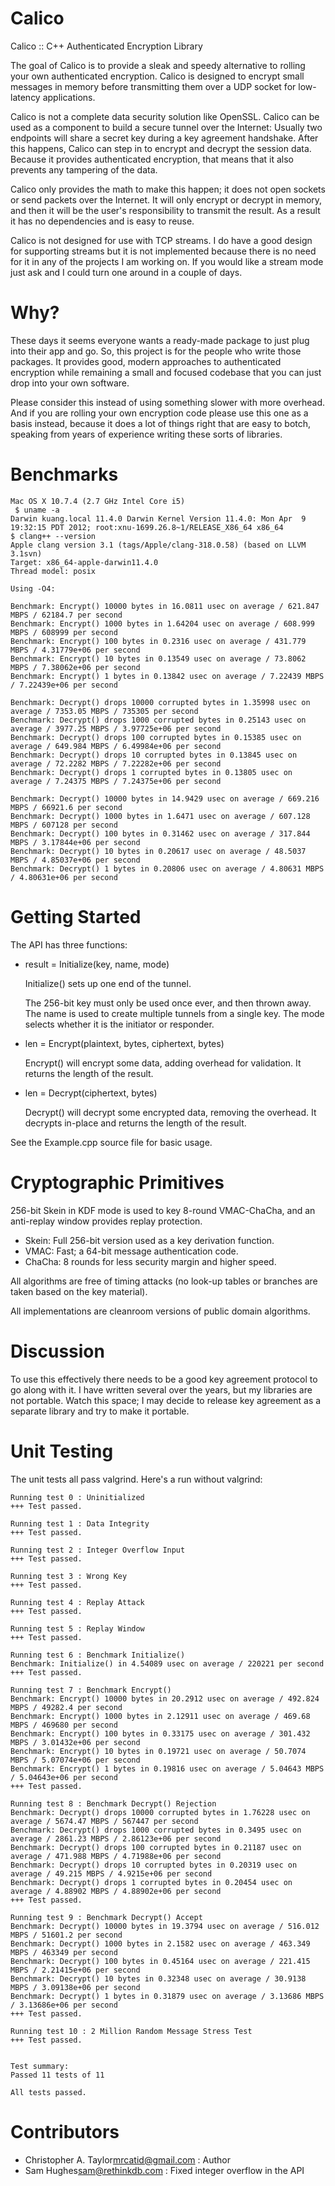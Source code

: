 Calico
======

Calico :: C++ Authenticated Encryption Library

The goal of Calico is to provide a sleak and speedy alternative to rolling your
own authenticated encryption.  Calico is designed to encrypt small messages in
memory before transmitting them over a UDP socket for low-latency applications.

Calico is not a complete data security solution like OpenSSL.  Calico can be
used as a component to build a secure tunnel over the Internet:  Usually two
endpoints will share a secret key during a key agreement handshake.  After this
happens, Calico can step in to encrypt and decrypt the session data.  Because
it provides authenticated encryption, that means that it also prevents any
tampering of the data.

Calico only provides the math to make this happen; it does not open sockets or
send packets over the Internet.  It will only encrypt or decrypt in memory, and
then it will be the user's responsibility to transmit the result.  As a result
it has no dependencies and is easy to reuse.

Calico is not designed for use with TCP streams.  I do have a good design for
supporting streams but it is not implemented because there is no need for it
in any of the projects I am working on.  If you would like a stream mode just
ask and I could turn one around in a couple of days.


Why?
====

These days it seems everyone wants a ready-made package to just plug into their
app and go.  So, this project is for the people who write those packages.  It
provides good, modern approaches to authenticated encryption while remaining a
small and focused codebase that you can just drop into your own software.

Please consider this instead of using something slower with more overhead.
And if you are rolling your own encryption code please use this one as a basis
instead, because it does a lot of things right that are easy to botch, speaking
from years of experience writing these sorts of libraries.


Benchmarks
==========

    Mac OS X 10.7.4 (2.7 GHz Intel Core i5) 
     $ uname -a
    Darwin kuang.local 11.4.0 Darwin Kernel Version 11.4.0: Mon Apr  9 19:32:15 PDT 2012; root:xnu-1699.26.8~1/RELEASE_X86_64 x86_64
    $ clang++ --version
    Apple clang version 3.1 (tags/Apple/clang-318.0.58) (based on LLVM 3.1svn)
    Target: x86_64-apple-darwin11.4.0
    Thread model: posix

    Using -O4:

    Benchmark: Encrypt() 10000 bytes in 16.0811 usec on average / 621.847 MBPS / 62184.7 per second
    Benchmark: Encrypt() 1000 bytes in 1.64204 usec on average / 608.999 MBPS / 608999 per second
    Benchmark: Encrypt() 100 bytes in 0.2316 usec on average / 431.779 MBPS / 4.31779e+06 per second
    Benchmark: Encrypt() 10 bytes in 0.13549 usec on average / 73.8062 MBPS / 7.38062e+06 per second
    Benchmark: Encrypt() 1 bytes in 0.13842 usec on average / 7.22439 MBPS / 7.22439e+06 per second

    Benchmark: Decrypt() drops 10000 corrupted bytes in 1.35998 usec on average / 7353.05 MBPS / 735305 per second
    Benchmark: Decrypt() drops 1000 corrupted bytes in 0.25143 usec on average / 3977.25 MBPS / 3.97725e+06 per second
    Benchmark: Decrypt() drops 100 corrupted bytes in 0.15385 usec on average / 649.984 MBPS / 6.49984e+06 per second
    Benchmark: Decrypt() drops 10 corrupted bytes in 0.13845 usec on average / 72.2282 MBPS / 7.22282e+06 per second
    Benchmark: Decrypt() drops 1 corrupted bytes in 0.13805 usec on average / 7.24375 MBPS / 7.24375e+06 per second

    Benchmark: Decrypt() 10000 bytes in 14.9429 usec on average / 669.216 MBPS / 66921.6 per second
    Benchmark: Decrypt() 1000 bytes in 1.6471 usec on average / 607.128 MBPS / 607128 per second
    Benchmark: Decrypt() 100 bytes in 0.31462 usec on average / 317.844 MBPS / 3.17844e+06 per second
    Benchmark: Decrypt() 10 bytes in 0.20617 usec on average / 48.5037 MBPS / 4.85037e+06 per second
    Benchmark: Decrypt() 1 bytes in 0.20806 usec on average / 4.80631 MBPS / 4.80631e+06 per second


Getting Started
===============

The API has three functions:

+ result = Initialize(key, name, mode)

	Initialize() sets up one end of the tunnel.

	The 256-bit key must only be used once ever, and then thrown away.
	The name is used to create multiple tunnels from a single key.
	The mode selects whether it is the initiator or responder.

+ len = Encrypt(plaintext, bytes, ciphertext, bytes)

	Encrypt() will encrypt some data, adding overhead for validation.
	It returns the length of the result.

+ len = Decrypt(ciphertext, bytes)

	Decrypt() will decrypt some encrypted data, removing the overhead.
	It decrypts in-place and returns the length of the result.

See the Example.cpp source file for basic usage.


Cryptographic Primitives
========================

256-bit Skein in KDF mode is used to key 8-round VMAC-ChaCha,
and an anti-replay window provides replay protection.

+ Skein: Full 256-bit version used as a key derivation function.
+ VMAC: Fast; a 64-bit message authentication code.
+ ChaCha: 8 rounds for less security margin and higher speed.

All algorithms are free of timing attacks (no look-up tables or branches are
taken based on the key material).

All implementations are cleanroom versions of public domain algorithms.


Discussion
==========

To use this effectively there needs to be a good key agreement protocol to
go along with it.  I have written several over the years, but my libraries are
not portable.  Watch this space; I may decide to release key agreement as a
separate library and try to make it portable.


Unit Testing
============
The unit tests all pass valgrind.  Here's a run without valgrind:

    Running test 0 : Uninitialized
    +++ Test passed.

    Running test 1 : Data Integrity
    +++ Test passed.

    Running test 2 : Integer Overflow Input
    +++ Test passed.

    Running test 3 : Wrong Key
    +++ Test passed.

    Running test 4 : Replay Attack
    +++ Test passed.

    Running test 5 : Replay Window
    +++ Test passed.

    Running test 6 : Benchmark Initialize()
    Benchmark: Initialize() in 4.54089 usec on average / 220221 per second
    +++ Test passed.

    Running test 7 : Benchmark Encrypt()
    Benchmark: Encrypt() 10000 bytes in 20.2912 usec on average / 492.824 MBPS / 49282.4 per second
    Benchmark: Encrypt() 1000 bytes in 2.12911 usec on average / 469.68 MBPS / 469680 per second
    Benchmark: Encrypt() 100 bytes in 0.33175 usec on average / 301.432 MBPS / 3.01432e+06 per second
    Benchmark: Encrypt() 10 bytes in 0.19721 usec on average / 50.7074 MBPS / 5.07074e+06 per second
    Benchmark: Encrypt() 1 bytes in 0.19816 usec on average / 5.04643 MBPS / 5.04643e+06 per second
    +++ Test passed.

    Running test 8 : Benchmark Decrypt() Rejection
    Benchmark: Decrypt() drops 10000 corrupted bytes in 1.76228 usec on average / 5674.47 MBPS / 567447 per second
    Benchmark: Decrypt() drops 1000 corrupted bytes in 0.3495 usec on average / 2861.23 MBPS / 2.86123e+06 per second
    Benchmark: Decrypt() drops 100 corrupted bytes in 0.21187 usec on average / 471.988 MBPS / 4.71988e+06 per second
    Benchmark: Decrypt() drops 10 corrupted bytes in 0.20319 usec on average / 49.215 MBPS / 4.9215e+06 per second
    Benchmark: Decrypt() drops 1 corrupted bytes in 0.20454 usec on average / 4.88902 MBPS / 4.88902e+06 per second
    +++ Test passed.

    Running test 9 : Benchmark Decrypt() Accept
    Benchmark: Decrypt() 10000 bytes in 19.3794 usec on average / 516.012 MBPS / 51601.2 per second
    Benchmark: Decrypt() 1000 bytes in 2.1582 usec on average / 463.349 MBPS / 463349 per second
    Benchmark: Decrypt() 100 bytes in 0.45164 usec on average / 221.415 MBPS / 2.21415e+06 per second
    Benchmark: Decrypt() 10 bytes in 0.32348 usec on average / 30.9138 MBPS / 3.09138e+06 per second
    Benchmark: Decrypt() 1 bytes in 0.31879 usec on average / 3.13686 MBPS / 3.13686e+06 per second
    +++ Test passed.

    Running test 10 : 2 Million Random Message Stress Test
    +++ Test passed.


    Test summary:
    Passed 11 tests of 11

    All tests passed.


Contributors
============

* Christopher A. Taylor<mrcatid@gmail.com> : Author
* Sam Hughes<sam@rethinkdb.com> : Fixed integer overflow in the API
